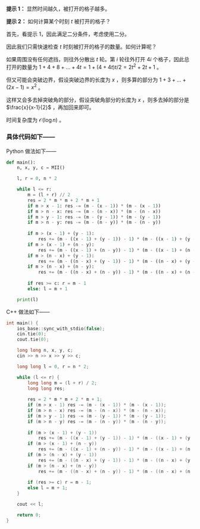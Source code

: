 **提示 1：** 显然时间越久，被打开的格子越多。

**提示 2：** 如何计算某个时刻 $t$ 被打开的格子？

首先，看提示 1，因此满足二分条件，考虑使用二分。

因此我们只需快速检查 $t$ 时刻被打开的格子的数量。如何计算呢？

如果周围没有任何遮挡，则往外分散出 $t$ 轮。第 $i$ 轮往外打开 $4i$ 个格子，因此总打开的数量为 $1+4+8+\dots+4t=1+(4+4t)t/2=2t^2+2t+1$ 。

但又可能会突破边界，假设突破边界的长度为 $x$ ，则多算的部分为 $1+3+\dots+(2x-1)=x^2$ 。

这样又会多去掉突破角的部分，假设突破角部分的长度为 $x$ ，则多去掉的部分是 $\frac{x}{x-1}{2}$ ，再加回来即可。

时间复杂度为 $\mathcal{O}(\log n)$ 。

### 具体代码如下——

Python 做法如下——

```Python []
def main():
    n, x, y, c = MII()

    l, r = 0, n * 2

    while l <= r:
        m = (l + r) // 2
        res = 2 * m * m + 2 * m + 1
        if m > x - 1: res -= (m - (x - 1)) * (m - (x - 1))
        if m > n - x: res -= (m - (n - x)) * (m - (n - x))
        if m > y - 1: res -= (m - (y - 1)) * (m - (y - 1))
        if m > n - y: res -= (m - (n - y)) * (m - (n - y))
        
        if m > (x - 1) + (y - 1):
            res += (m - ((x - 1) + (y - 1)) - 1) * (m - ((x - 1) + (y - 1))) // 2
        if m > (x - 1) + (n - y):
            res += (m - ((x - 1) + (n - y)) - 1) * (m - ((x - 1) + (n - y))) // 2
        if m > (n - x) + (y - 1):
            res += (m - ((n - x) + (y - 1)) - 1) * (m - ((n - x) + (y - 1))) // 2
        if m > (n - x) + (n - y):
            res += (m - ((n - x) + (n - y)) - 1) * (m - ((n - x) + (n - y))) // 2
        
        if res >= c: r = m - 1
        else: l = m + 1

    print(l)
```

C++ 做法如下——

```cpp []
int main() {
    ios_base::sync_with_stdio(false);
    cin.tie(0);
    cout.tie(0);

    long long n, x, y, c;
    cin >> n >> x >> y >> c;

    long long l = 0, r = n * 2;

    while (l <= r) {
        long long m = (l + r) / 2;
        long long res;
        
        res = 2 * m * m + 2 * m + 1;
        if (m > x - 1) res -= (m - (x - 1)) * (m - (x - 1));
        if (m > n - x) res -= (m - (n - x)) * (m - (n - x));
        if (m > y - 1) res -= (m - (y - 1)) * (m - (y - 1));
        if (m > n - y) res -= (m - (n - y)) * (m - (n - y));
        
        if (m > (x - 1) + (y - 1))
            res += (m - ((x - 1) + (y - 1)) - 1) * (m - ((x - 1) + (y - 1))) / 2;
        if (m > (x - 1) + (n - y))
            res += (m - ((x - 1) + (n - y)) - 1) * (m - ((x - 1) + (n - y))) / 2;
        if (m > (n - x) + (y - 1))
            res += (m - ((n - x) + (y - 1)) - 1) * (m - ((n - x) + (y - 1))) / 2;
        if (m > (n - x) + (n - y))
            res += (m - ((n - x) + (n - y)) - 1) * (m - ((n - x) + (n - y))) / 2;
        
        if (res >= c) r = m - 1;
        else l = m + 1;
    }

    cout << l;

    return 0;
}
```
